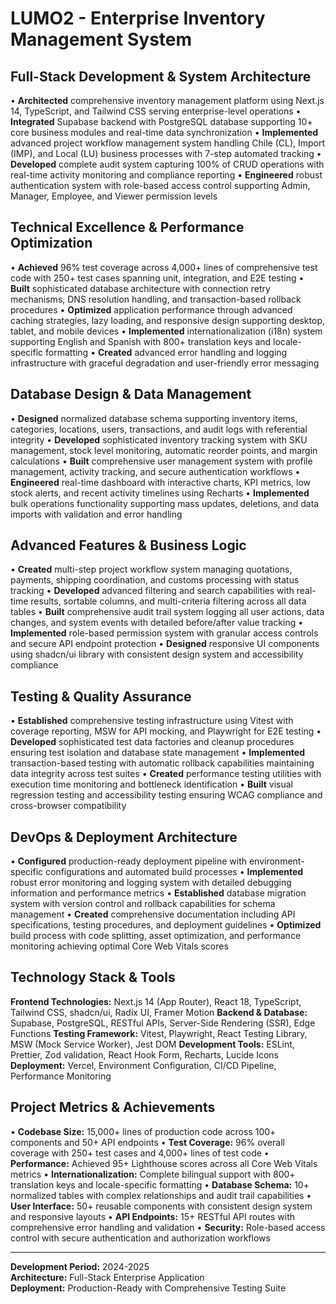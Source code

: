 # LUMO2 - Enterprise Inventory Management System

## Full-Stack Development & System Architecture

• **Architected** comprehensive inventory management platform using Next.js 14, TypeScript, and Tailwind CSS serving enterprise-level operations
• **Integrated** Supabase backend with PostgreSQL database supporting 10+ core business modules and real-time data synchronization
• **Implemented** advanced project workflow management system handling Chile (CL), Import (IMP), and Local (LU) business processes with 7-step automated tracking
• **Developed** complete audit system capturing 100% of CRUD operations with real-time activity monitoring and compliance reporting
• **Engineered** robust authentication system with role-based access control supporting Admin, Manager, Employee, and Viewer permission levels

## Technical Excellence & Performance Optimization

• **Achieved** 96% test coverage across 4,000+ lines of comprehensive test code with 250+ test cases spanning unit, integration, and E2E testing
• **Built** sophisticated database architecture with connection retry mechanisms, DNS resolution handling, and transaction-based rollback procedures
• **Optimized** application performance through advanced caching strategies, lazy loading, and responsive design supporting desktop, tablet, and mobile devices
• **Implemented** internationalization (i18n) system supporting English and Spanish with 800+ translation keys and locale-specific formatting
• **Created** advanced error handling and logging infrastructure with graceful degradation and user-friendly error messaging

## Database Design & Data Management

• **Designed** normalized database schema supporting inventory items, categories, locations, users, transactions, and audit logs with referential integrity
• **Developed** sophisticated inventory tracking system with SKU management, stock level monitoring, automatic reorder points, and margin calculations
• **Built** comprehensive user management system with profile management, activity tracking, and secure authentication workflows
• **Engineered** real-time dashboard with interactive charts, KPI metrics, low stock alerts, and recent activity timelines using Recharts
• **Implemented** bulk operations functionality supporting mass updates, deletions, and data imports with validation and error handling

## Advanced Features & Business Logic

• **Created** multi-step project workflow system managing quotations, payments, shipping coordination, and customs processing with status tracking
• **Developed** advanced filtering and search capabilities with real-time results, sortable columns, and multi-criteria filtering across all data tables
• **Built** comprehensive audit trail system logging all user actions, data changes, and system events with detailed before/after value tracking
• **Implemented** role-based permission system with granular access controls and secure API endpoint protection
• **Designed** responsive UI components using shadcn/ui library with consistent design system and accessibility compliance

## Testing & Quality Assurance

• **Established** comprehensive testing infrastructure using Vitest with coverage reporting, MSW for API mocking, and Playwright for E2E testing
• **Developed** sophisticated test data factories and cleanup procedures ensuring test isolation and database state management
• **Implemented** transaction-based testing with automatic rollback capabilities maintaining data integrity across test suites
• **Created** performance testing utilities with execution time monitoring and bottleneck identification
• **Built** visual regression testing and accessibility testing ensuring WCAG compliance and cross-browser compatibility

## DevOps & Deployment Architecture

• **Configured** production-ready deployment pipeline with environment-specific configurations and automated build processes
• **Implemented** robust error monitoring and logging system with detailed debugging information and performance metrics
• **Established** database migration system with version control and rollback capabilities for schema management
• **Created** comprehensive documentation including API specifications, testing procedures, and deployment guidelines
• **Optimized** build process with code splitting, asset optimization, and performance monitoring achieving optimal Core Web Vitals scores

## Technology Stack & Tools

**Frontend Technologies:** Next.js 14 (App Router), React 18, TypeScript, Tailwind CSS, shadcn/ui, Radix UI, Framer Motion
**Backend & Database:** Supabase, PostgreSQL, RESTful APIs, Server-Side Rendering (SSR), Edge Functions
**Testing Framework:** Vitest, Playwright, React Testing Library, MSW (Mock Service Worker), Jest DOM
**Development Tools:** ESLint, Prettier, Zod validation, React Hook Form, Recharts, Lucide Icons
**Deployment:** Vercel, Environment Configuration, CI/CD Pipeline, Performance Monitoring

## Project Metrics & Achievements

• **Codebase Size:** 15,000+ lines of production code across 100+ components and 50+ API endpoints
• **Test Coverage:** 96% overall coverage with 250+ test cases and 4,000+ lines of test code
• **Performance:** Achieved 95+ Lighthouse scores across all Core Web Vitals metrics
• **Internationalization:** Complete bilingual support with 800+ translation keys and locale-specific formatting
• **Database Schema:** 10+ normalized tables with complex relationships and audit trail capabilities
• **User Interface:** 50+ reusable components with consistent design system and responsive layouts
• **API Endpoints:** 15+ RESTful API routes with comprehensive error handling and validation
• **Security:** Role-based access control with secure authentication and authorization workflows

---

**Development Period:** 2024-2025  
**Architecture:** Full-Stack Enterprise Application  
**Deployment:** Production-Ready with Comprehensive Testing Suite